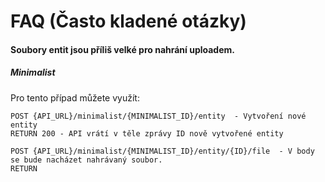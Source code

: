 # FAQ (Často kladené otázky)

#### Soubory entit jsou příliš velké pro nahrání uploadem.
##### Minimalist
Pro tento případ můžete využít:

```
POST {API_URL}/minimalist/{MINIMALIST_ID}/entity  - Vytvoření nové entity
RETURN 200 - API vrátí v těle zprávy ID nově vytvořené entity

POST {API_URL}/minimalist/{MINIMALIST_ID}/entity/{ID}/file  - V body se bude nacházet nahrávaný soubor.
RETURN  
```
